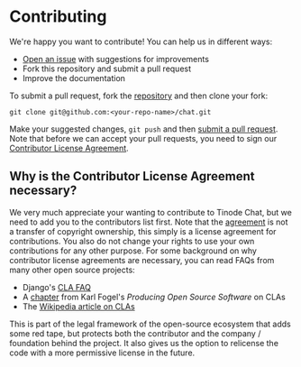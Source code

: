 # Contributing

We're happy you want to contribute! You can help us in different ways:

- [Open an issue](https://github.com/tinode/chat/issues) with suggestions for improvements
- Fork this repository and submit a pull request
- Improve the documentation

To submit a pull request, fork the [repository](https://github.com/tinode/chat) and then clone your fork:

    git clone git@github.com:<your-repo-name>/chat.git

Make your suggested changes, `git push` and then [submit a pull request](https://github.com/tinode/chat/compare/). Note that before we can accept your pull requests, you need to sign our [Contributor License Agreement](docs/CLA.md).

## Why is the Contributor License Agreement necessary?

We very much appreciate your wanting to contribute to Tinode Chat, but we need to add you to the contributors list first. Note that the [agreement](docs/CLA.md) is not a transfer of copyright ownership, this simply is a license agreement for contributions. You also do not change your rights to use your own contributions for any other purpose. For some background on why contributor license agreements are necessary, you can read FAQs from many other open source projects:

- Django's [CLA FAQ](https://www.djangoproject.com/foundation/cla/faq/)
- A [chapter](http://producingoss.com/en/copyright-assignment.html) from Karl Fogel's _Producing Open Source Software_ on CLAs
- The [Wikipedia article on CLAs](http://en.wikipedia.org/wiki/Contributor_license_agreement)

This is part of the legal framework of the open-source ecosystem that adds some red tape, but protects both the contributor and the company / foundation behind the project. It also gives us the option to relicense the code with a more permissive license in the future.
